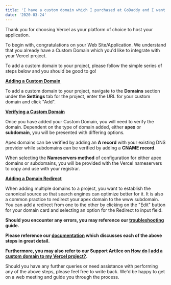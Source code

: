 ```yaml
---
title: 'I have a custom domain which I purchased at GoDaddy and I want to use it on my project". In a couple of paragraphs, how do you respond?'
date: '2020-03-24'
---
```


Thank you for choosing Vercel as your platform of choice to host your application.

To begin with, congratulations on your Web Site/Application. We understand that you already have a Custom Domain which you'd like to integrate with your Vercel project.

To add a custom domain to your project, please follow the simple series of steps below and you should be good to go!

**[Adding a Custom Domain](https://vercel.com/support/articles/how-do-i-add-a-custom-domain-to-my-vercel-project#adding-a-custom-domain/ "Adding a Custom Domain")**

To add a custom domain to your project, navigate to the **Domains** section under the **Settings** tab for the project, enter the URL for your custom domain and click "Add".

**[Verifying a Custom Domain](https://vercel.com/support/articles/how-do-i-add-a-custom-domain-to-my-vercel-project#verifying-a-custom-domain/ "Verifying a Custom Domain")**

Once you have added your Custom Domain, you will need to verify the domain.
Dependent on the type of domain added, either **apex** or **subdomain**, you will be presented with differing options. 

Apex domains can be verified by adding an **A record** with your existing DNS provider while subdomains can be verified by adding a **CNAME record**.

When selecting the **Nameservers method** of configuration for either apex domains or subdomains, you will be provided with the Vercel nameservers to copy and use with your registrar.

**[Adding a Domain Redirect](https://vercel.com/support/articles/how-do-i-add-a-custom-domain-to-my-vercel-project#adding-a-domain-redirect/ "Adding a Domain Redirect")**

When adding multiple domains to a project, you want to establish the canonical source so that search engines can optimize better for it. It is also a common practice to redirect your apex domain to the www subdomain.
You can add a redirect from one to the other by clicking on the "Edit" button for your domain card and selecting an option for the Redirect to input field.

__Should you encounter any errors, you may reference our [troubleshooting](https://vercel.com/support/articles/how-do-i-add-a-custom-domain-to-my-vercel-project#troubleshooting/ "troubleshooting") guide.__

__Please reference our [documentation](https://vercel.com/docs/concepts/projects/custom-domains#/ "documentation") which discusses each of the above steps in great detail.__

__Furthermore, you may also refer to our Support Artilce on [How do I add a custom domain to my Vercel project?](https://vercel.com/support/articles/how-do-i-add-a-custom-domain-to-my-vercel-project/ "How do I add a custom domain to my Vercel project?").__

Should you have any further queries or need assistance with performing any of the above steps, please feel free to write back. We'd be happy to get on a web meeting and guide you through the process.




